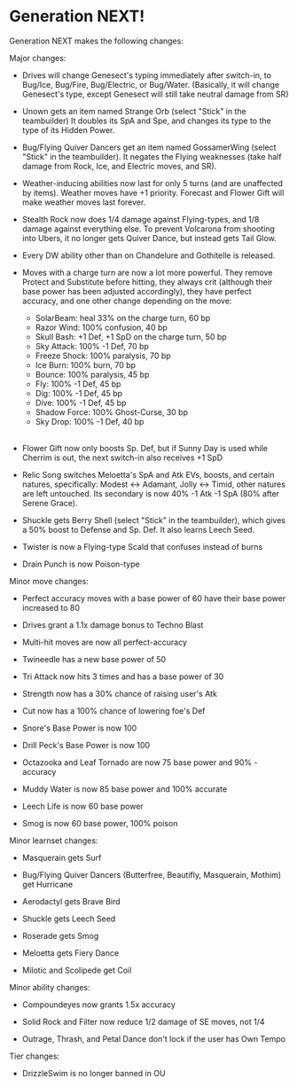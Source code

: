 Generation NEXT!
================

Generation NEXT makes the following changes:

Major changes:

- Drives will change Genesect's typing immediately after switch-in, to Bug/Ice,
  Bug/Fire, Bug/Electric, or Bug/Water. (Basically, it will change Genesect's
  type, except Genesect will still take neutral damage from SR)

- Unown gets an item named Strange Orb (select "Stick" in the teambuilder)
  It doubles its SpA and Spe, and changes its type to the type of its Hidden
  Power.

- Bug/Flying Quiver Dancers get an item named GossamerWing (select "Stick"
  in the teambuilder). It negates the Flying weaknesses (take half damage from
  Rock, Ice, and Electric moves, and SR).

- Weather-inducing abilities now last for only 5 turns (and are unaffected by
  items). Weather moves have +1 priority. Forecast and Flower Gift will make
  weather moves last forever.

- Stealth Rock now does 1/4 damage against Flying-types, and 1/8 damage against
  everything else. To prevent Volcarona from shooting into Ubers, it no longer
  gets Quiver Dance, but instead gets Tail Glow.

- Every DW ability other than on Chandelure and Gothitelle is released.

- Moves with a charge turn are now a lot more powerful. They remove Protect and
  Substitute before hitting, they always crit (although their base power has
  been adjusted accordingly), they have perfect accuracy, and one other change
  depending on the move:
  - SolarBeam: heal 33% on the charge turn, 60 bp
  - Razor Wind: 100% confusion, 40 bp
  - Skull Bash: +1 Def, +1 SpD on the charge turn, 50 bp
  - Sky Attack: 100% -1 Def, 70 bp
  - Freeze Shock: 100% paralysis, 70 bp
  - Ice Burn: 100% burn, 70 bp
  - Bounce: 100% paralysis, 45 bp
  - Fly: 100% -1 Def, 45 bp
  - Dig: 100% -1 Def, 45 bp
  - Dive: 100% -1 Def, 45 bp
  - Shadow Force: 100% Ghost-Curse, 30 bp
  - Sky Drop: 100% -1 Def, 40 bp  
     
- Flower Gift now only boosts Sp. Def, but if Sunny Day is used while Cherrim
  is out, the next switch-in also receives +1 SpD

- Relic Song switches Meloetta's SpA and Atk EVs, boosts, and certain natures,
  specifically: Modest <-> Adamant, Jolly <-> Timid, other natures are left
  untouched. Its secondary is now 40% -1 Atk -1 SpA (80% after Serene Grace).

- Shuckle gets Berry Shell (select "Stick" in the teambuilder), which gives a
  50% boost to Defense and Sp. Def. It also learns Leech Seed.

- Twister is now a Flying-type Scald that confuses instead of burns

- Drain Punch is now Poison-type

Minor move changes:

- Perfect accuracy moves with a base power of 60 have their base power
  increased to 80

- Drives grant a 1.1x damage bonus to Techno Blast

- Multi-hit moves are now all perfect-accuracy

- Twineedle has a new base power of 50

- Tri Attack now hits 3 times and has a base power of 30

- Strength now has a 30% chance of raising user's Atk

- Cut now has a 100% chance of lowering foe's Def

- Snore's Base Power is now 100

- Drill Peck's Base Power is now 100

- Octazooka and Leaf Tornado are now 75 base power and 90% -accuracy

- Muddy Water is now 85 base power and 100% accurate

- Leech Life is now 60 base power

- Smog is now 60 base power, 100% poison

Minor learnset changes:

- Masquerain gets Surf

- Bug/Flying Quiver Dancers (Butterfree, Beautifly, Masquerain, Mothim) get
  Hurricane

- Aerodactyl gets Brave Bird

- Shuckle gets Leech Seed

- Roserade gets Smog

- Meloetta gets Fiery Dance

- Milotic and Scolipede get Coil

Minor ability changes:

- Compoundeyes now grants 1.5x accuracy

- Solid Rock and Filter now reduce 1/2 damage of SE moves, not 1/4

- Outrage, Thrash, and Petal Dance don't lock if the user has Own Tempo

Tier changes:

- DrizzleSwim is no longer banned in OU
